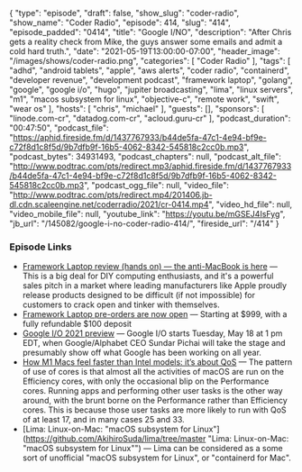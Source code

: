 {
  "type": "episode",
  "draft": false,
  "show_slug": "coder-radio",
  "show_name": "Coder Radio",
  "episode": 414,
  "slug": "414",
  "episode_padded": "0414",
  "title": "Google I/NO",
  "description": "After Chris gets a reality check from Mike, the guys answer some emails and admit a cold hard truth.",
  "date": "2021-05-19T13:00:00-07:00",
  "header_image": "/images/shows/coder-radio.png",
  "categories": [
    "Coder Radio"
  ],
  "tags": [
    "adhd",
    "android tablets",
    "apple",
    "aws alerts",
    "coder radio",
    "containerd",
    "developer revenue",
    "development podcast",
    "framework laptop",
    "golang",
    "google",
    "google i/o",
    "hugo",
    "jupiter broadcasting",
    "lima",
    "linux servers",
    "m1",
    "macos subsystem for linux",
    "objective-c",
    "remote work",
    "swift",
    "wear os"
  ],
  "hosts": [
    "chris",
    "michael"
  ],
  "guests": [],
  "sponsors": [
    "linode.com-cr",
    "datadog.com-cr",
    "acloud.guru-cr"
  ],
  "podcast_duration": "00:47:50",
  "podcast_file": "https://aphid.fireside.fm/d/1437767933/b44de5fa-47c1-4e94-bf9e-c72f8d1c8f5d/9b7dfb9f-16b5-4062-8342-545818c2cc0b.mp3",
  "podcast_bytes": 34931493,
  "podcast_chapters": null,
  "podcast_alt_file": "http://www.podtrac.com/pts/redirect.mp3/aphid.fireside.fm/d/1437767933/b44de5fa-47c1-4e94-bf9e-c72f8d1c8f5d/9b7dfb9f-16b5-4062-8342-545818c2cc0b.mp3",
  "podcast_ogg_file": null,
  "video_file": "http://www.podtrac.com/pts/redirect.mp4/201406.jb-dl.cdn.scaleengine.net/coderradio/2021/cr-0414.mp4",
  "video_hd_file": null,
  "video_mobile_file": null,
  "youtube_link": "https://youtu.be/mGSEJ4IsFyg",
  "jb_url": "/145082/google-i-no-coder-radio-414/",
  "fireside_url": "/414"
}


### Episode Links

  * [Framework Laptop review (hands on) — the anti-MacBook is here](https://www.tomsguide.com/reviews/framework-laptop-review-hands-on-the-anti-macbook-is-here "Framework Laptop review \(hands on\) — the anti-MacBook is here") — This is a big deal for DIY computing enthusiasts, and it's a powerful sales pitch in a market where leading manufacturers like Apple proudly release products designed to be difficult (if not impossible) for customers to crack open and tinker with themselves.
  * [Framework Laptop pre-orders are now open](https://frame.work/ "Framework Laptop pre-orders are now open") — Starting at $999, with a fully refundable $100 deposit 
  * [Google I/O 2021 preview](https://arstechnica.com/gadgets/2021/05/google-i-o-2021-preview-google-resurrects-wear-os-and-android-tablets/ "Google I/O 2021 preview") — Google I/O starts Tuesday, May 18 at 1 pm EDT, when Google/Alphabet CEO Sundar Pichai will take the stage and presumably show off what Google has been working on all year. 
  * [How M1 Macs feel faster than Intel models: it’s about QoS](https://eclecticlight.co/2021/05/17/how-m1-macs-feel-faster-than-intel-models-its-about-qos/ "How M1 Macs feel faster than Intel models: it’s about QoS") — The pattern of use of cores is that almost all the activities of macOS are run on the Efficiency cores, with only the occasional blip on the Performance cores. Running apps and performing other user tasks is the other way around, with the brunt borne on the Performance rather than Efficiency cores. This is because those user tasks are more likely to run with QoS of at least 17, and in many cases 25 and 33.
  * [Lima: Linux-on-Mac: "macOS subsystem for Linux"](https://github.com/AkihiroSuda/lima/tree/master "Lima: Linux-on-Mac: "macOS subsystem for Linux"") — Lima can be considered as a some sort of unofficial "macOS subsystem for Linux", or "containerd for Mac".


